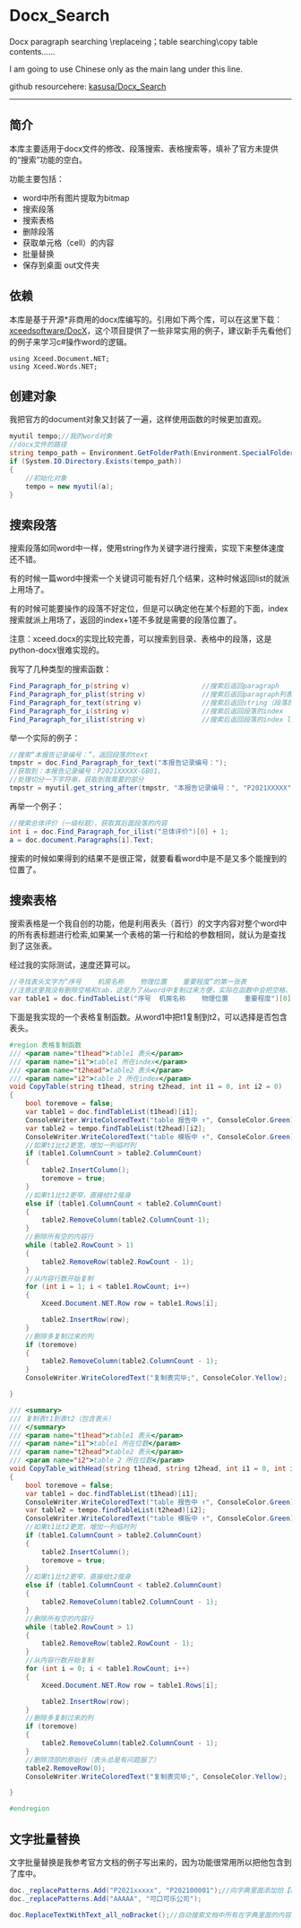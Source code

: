 # Docx_Search
Docx paragraph searching \replaceing；table searching\copy table contents……

I am going to use Chinese only as the main lang under this line.

github resourcehere: [kasusa/Docx_Search](https://github.com/kasusa/Docx_Search)

---

## 简介

本库主要适用于docx文件的修改、段落搜索、表格搜索等，填补了官方未提供的“搜索”功能的空白。

功能主要包括：

- word中所有图片提取为bitmap
- 搜索段落
- 搜索表格
- 删除段落
- 获取单元格（cell）的内容
- 批量替换
- 保存到桌面 out文件夹

## 依赖

本库是基于开源*非商用的docx库编写的。引用如下两个库，可以在这里下载：[xceedsoftware/DocX](https://github.com/xceedsoftware/DocX)，这个项目提供了一些非常实用的例子，建议新手先看他们的例子来学习c#操作word的逻辑。

```
using Xceed.Document.NET;
using Xceed.Words.NET;
```

## 创建对象

我把官方的document对象又封装了一遍，这样使用函数的时候更加直观。

```cs
myutil tempo;//我的word对象
//docx文件的路径
string tempo_path = Environment.GetFolderPath(Environment.SpecialFolder.Desktop) + @$"\Sample\方案\方案A.docx";
if (System.IO.Directory.Exists(tempo_path))
{
    //初始化对象
    tempo = new myutil(a);
}
```

## 搜索段落

搜索段落如同word中一样，使用string作为关键字进行搜索，实现下来整体速度还不错。

有的时候一篇word中搜索一个关键词可能有好几个结果，这种时候返回list的就派上用场了。

有的时候可能要操作的段落不好定位，但是可以确定他在某个标题的下面，index搜索就派上用场了，返回的index+1差不多就是需要的段落位置了。

注意：xceed.docx的实现比较完善，可以搜索到目录、表格中的段落，这是python-docx很难实现的。

我写了几种类型的搜索函数：

```cs
Find_Paragraph_for_p(string v) 					//搜索后返回paragraph
Find_Paragraph_for_plist(string v) 				//搜索后返回paragraph列表
Find_Paragraph_for_text(string v) 				//搜索后返回string（段落的文字内容）
Find_Paragraph_for_i(string v) 					//搜索后返回段落的index
Find_Paragraph_for_ilist(string v) 				//搜索后返回段落的index list
```

举一个实际的例子：

```cs
//搜索“本报告记录编号：”，返回段落的text
tmpstr = doc.Find_Paragraph_for_text("本报告记录编号：");
//获取到：本报告记录编号：P2021XXXXX-GB01。
//处理切分一下字符串，获取到我需要的部分
tmpstr = myutil.get_string_after(tmpstr, "本报告记录编号：", "P2021XXXXX".Length);//结果：P2021XXXXX
```

再举一个例子：

```cs
//搜索总体评价（一级标题），获取其后面段落的内容
int i = doc.Find_Paragraph_for_ilist("总体评价")[0] + 1;
a = doc.document.Paragraphs[i].Text;
```

搜索的时候如果得到的结果不是很正常，就要看看word中是不是又多个能搜到的位置了。

## 搜索表格

搜索表格是一个我自创的功能，他是利用表头（首行）的文字内容对整个word中的所有表标题进行检索,如果某一个表格的第一行和给的参数相同，就认为是查找到了这张表。

经过我的实际测试，速度还算可以。

```cs
//寻找表头文字为“序号	机房名称	物理位置	重要程度”的第一张表
//注意这里我没有删除空格和tab，这是为了从word中复制过来方便，实际在函数中会把空格、tab字符都删除后进行对比
var table1 = doc.findTableList("序号	机房名称	物理位置	重要程度")[0];
```

下面是我实现的一个表格复制函数。从word1中把t1复制到t2，可以选择是否包含表头。

```cs
#region 表格复制函数
/// <param name="t1head">table1 表头</param>
/// <param name="i1">table1 所在index</param>
/// <param name="t2head">table2 表头</param>
/// <param name="i2">table 2 所在index</param>
void CopyTable(string t1head, string t2head, int i1 = 0, int i2 = 0)
{
    bool toremove = false;
    var table1 = doc.findTableList(t1head)[i1];
    ConsoleWriter.WriteColoredText("table 报告中 ↑", ConsoleColor.Green);
    var table2 = tempo.findTableList(t2head)[i2];
    ConsoleWriter.WriteColoredText("table 模板中 ↑", ConsoleColor.Green);
    //如果t1比t2更宽，增加一列临时列
    if (table1.ColumnCount > table2.ColumnCount)
    {
        table2.InsertColumn();
        toremove = true;
    }
    //如果t1比t2更窄，直接给t2瘦身
    else if (table1.ColumnCount < table2.ColumnCount)
    {
        table2.RemoveColumn(table2.ColumnCount-1);
    }
    //删除所有空的内容行
    while (table2.RowCount > 1)
    {
        table2.RemoveRow(table2.RowCount - 1);
    }
    //从内容行数开始复制
    for (int i = 1; i < table1.RowCount; i++)
    {
        Xceed.Document.NET.Row row = table1.Rows[i];

        table2.InsertRow(row);
    }
    //删除多复制过来的列
    if (toremove)
    {
        table2.RemoveColumn(table2.ColumnCount - 1);
    }
    ConsoleWriter.WriteColoredText("复制表完毕;", ConsoleColor.Yellow);

}

/// <summary>
/// 复制表t1到表t2（包含表头）
/// </summary>
/// <param name="t1head">table1 表头</param>
/// <param name="i1">table1 所在位数</param>
/// <param name="t2head">table2 表头</param>
/// <param name="i2">table 2 所在位数</param>
void CopyTable_withHead(string t1head, string t2head, int i1 = 0, int i2 = 0)
{
    bool toremove = false;
    var table1 = doc.findTableList(t1head)[i1];
    ConsoleWriter.WriteColoredText("table 报告中 ↑", ConsoleColor.Green);
    var table2 = tempo.findTableList(t2head)[i2];
    ConsoleWriter.WriteColoredText("table 模板中 ↑", ConsoleColor.Green);
    //如果t1比t2更宽，增加一列临时列
    if (table1.ColumnCount > table2.ColumnCount)
    {
        table2.InsertColumn();
        toremove = true;
    }
    //如果t1比t2更窄，直接给t2瘦身
    else if (table1.ColumnCount < table2.ColumnCount)
    {
        table2.RemoveColumn(table2.ColumnCount - 1);
    }
    //删除所有空的内容行
    while (table2.RowCount > 1)
    {
        table2.RemoveRow(table2.RowCount - 1);
    }
    //从内容行数开始复制
    for (int i = 0; i < table1.RowCount; i++)
    {
        Xceed.Document.NET.Row row = table1.Rows[i];

        table2.InsertRow(row);
    }
    //删除多复制过来的列
    if (toremove)
    {
        table2.RemoveColumn(table2.ColumnCount - 1);
    }
    //删除顶部的原始行（表头总是有问题服了）
    table2.RemoveRow(0);
    ConsoleWriter.WriteColoredText("复制表完毕;", ConsoleColor.Yellow);

}

#endregion
```

## 文字批量替换

文字批量替换是我参考官方文档的例子写出来的，因为功能很常用所以把他包含到了库中。

```csharp
doc._replacePatterns.Add("P2021xxxxx", "P202100001");//向字典里面添加怕【被替换】、【替换成】的字符串
doc._replacePatterns.Add("AAAAA", "可口可乐公司");

doc.ReplaceTextWithText_all_noBracket();//自动搜索文档中所有在字典里面的内容并替换
```

